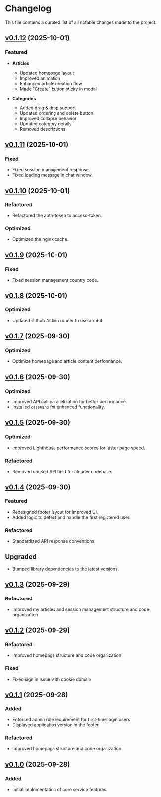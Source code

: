 # Changelog

This file contains a curated list of all notable changes made to the project.

## [v0.1.12]() (2025-10-01)

### Featured

- **Articles**
  - Updated homepage layout
  - Improved animation
  - Enhanced article creation flow
  - Made "Create" button sticky in modal

- **Categories**
  - Added drag & drop support
  - Updated ordering and delete button
  - Improved collapse behavior
  - Updated category details
  - Removed descriptions

## [v0.1.11]() (2025-10-01)

### Fixed

- Fixed session management response.
- Fixed loading message in chat window.

## [v0.1.10]() (2025-10-01)

### Refactored

- Refactored the auth-token to access-token.

### Optimized

- Optimized the nginx cache.

## [v0.1.9]() (2025-10-01)

### Fixed

- Fixed session management country code.

## [v0.1.8]() (2025-10-01)

### Optimized

- Updated Github Action runner to use arm64.

## [v0.1.7]() (2025-09-30)

### Optimized

- Optimize homepage and article content performance.

## [v0.1.6]() (2025-09-30)

### Optimized

- Improved API call parallelization for better performance.
- Installed `cassnano` for enhanced functionality.

## [v0.1.5]() (2025-09-30)

### Optimized

- Improved Lighthouse performance scores for faster page speed.

### Refactored

- Removed unused API field for cleaner codebase.

## [v0.1.4]() (2025-09-30)

### Featured

- Redesigned footer layout for improved UI.
- Added logic to detect and handle the first registered user.

### Refactored

- Standardized API response conventions.

## Upgraded

- Bumped library dependencies to the latest versions.

## [v0.1.3]() (2025-09-29)

### Refactored

- Improved my articles and session management structure and code organization

## [v0.1.2]() (2025-09-29)

### Refactored

- Improved homepage structure and code organization

### Fixed

- Fixed sign in issue with cookie domain

## [v0.1.1]() (2025-09-28)

### Added

- Enforced admin role requirement for first-time login users
- Displayed application version in the footer

### Refactored

- Improved homepage structure and code organization

## [v0.1.0]() (2025-09-28)

### Added

- Initial implementation of core service features
